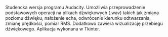 Studencka wersja programu Audacity. Umożliwia przeprowadzenie podstawowych operacji na plikach dźwiękowych (.wav) takich jak zmiana poziomu dźwięku, nałożenie echa, 
odwrócenie kierunku odtwarzania, zmianę prędkości, pomiar RMS. Dodatkowo zawiera wizualizację przebiegu dźwiękowego. Aplikacja wykonana w Tkinter.
